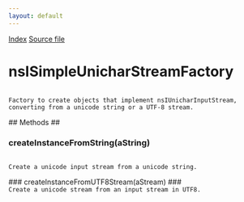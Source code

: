 ```yaml
---
layout: default
---
```

<div id='links'><a href="../index.html">Index</a>
<a href="http://dxr.mozilla.org/mozilla-central/source/xpcom/io/nsISimpleUnicharStreamFactory.idl">Source file</a>
</div>

# nsISimpleUnicharStreamFactory #
<code>  
Factory to create objects that implement nsIUnicharInputStream,  
converting from a unicode string or a UTF-8 stream.  
  
</code>
## Methods ##

### createInstanceFromString(aString) ###
<code>  
Create a unicode input stream from a unicode string.  
  
</code>
### createInstanceFromUTF8Stream(aStream) ###
<code>  
Create a unicode stream from an input stream in UTF8.  
  
</code>